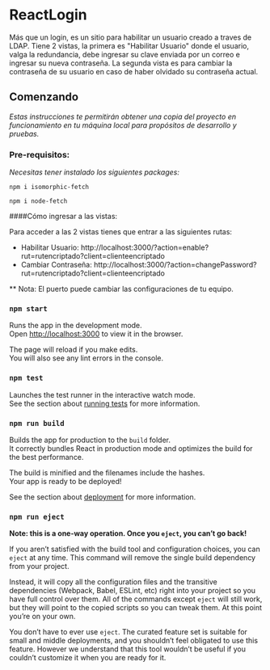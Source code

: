 # ReactLogin
Más que un login, es un sitio para habilitar un usuario creado a traves de LDAP. Tiene 2 vistas, la primera es "Habilitar Usuario" donde el usuario, valga la redundancia, debe ingresar su clave enviada por un correo 
e ingresar su nueva contraseña. La segunda vista es para cambiar la contraseña de su usuario en caso de haber olvidado su contraseña actual.

## Comenzando
_Estas instrucciones te permitirán obtener una copia del proyecto en funcionamiento en tu máquina local para propósitos de desarrollo y pruebas._

### Pre-requisitos:
_Necesitas tener instalado los siguientes packages:_
```
npm i isomorphic-fetch
```

```
npm i node-fetch
```

####Cómo ingresar a las vistas:

Para acceder a las 2 vistas tienes que entrar a las siguientes rutas:

* Habilitar Usuario: http://localhost:3000/?action=enable?rut=rutencriptado?client=clienteencriptado
* Cambiar Contraseña: http://localhost:3000/?action=changePassword?rut=rutencriptado?client=clienteencriptado 

** Nota: El puerto puede cambiar las configuraciones de tu equipo.


### `npm start`

Runs the app in the development mode.<br>
Open [http://localhost:3000](http://localhost:3000) to view it in the browser.

The page will reload if you make edits.<br>
You will also see any lint errors in the console.

### `npm test`

Launches the test runner in the interactive watch mode.<br>
See the section about [running tests](https://facebook.github.io/create-react-app/docs/running-tests) for more information.

### `npm run build`

Builds the app for production to the `build` folder.<br>
It correctly bundles React in production mode and optimizes the build for the best performance.

The build is minified and the filenames include the hashes.<br>
Your app is ready to be deployed!

See the section about [deployment](https://facebook.github.io/create-react-app/docs/deployment) for more information.

### `npm run eject`

**Note: this is a one-way operation. Once you `eject`, you can’t go back!**

If you aren’t satisfied with the build tool and configuration choices, you can `eject` at any time. This command will remove the single build dependency from your project.

Instead, it will copy all the configuration files and the transitive dependencies (Webpack, Babel, ESLint, etc) right into your project so you have full control over them. All of the commands except `eject` will still work, but they will point to the copied scripts so you can tweak them. At this point you’re on your own.

You don’t have to ever use `eject`. The curated feature set is suitable for small and middle deployments, and you shouldn’t feel obligated to use this feature. However we understand that this tool wouldn’t be useful if you couldn’t customize it when you are ready for it.


